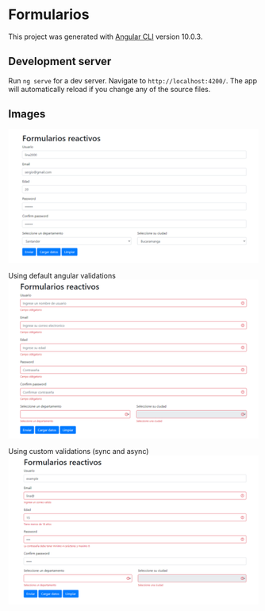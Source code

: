 # Formularios

This project was generated with [Angular CLI](https://github.com/angular/angular-cli) version 10.0.3.

## Development server

Run `ng serve` for a dev server. Navigate to `http://localhost:4200/`. The app will automatically reload if you change any of the source files.

## Images

![Cat](https://raw.githubusercontent.com/sergiovega95/FormulariosReactivosAngular/master/src/assets/images/Capture1.PNG)

Using default angular validations
![Cat](https://raw.githubusercontent.com/sergiovega95/FormulariosReactivosAngular/master/src/assets/images/Capture2.PNG)

Using custom validations (sync and async)
![Cat](https://raw.githubusercontent.com/sergiovega95/FormulariosReactivosAngular/master/src/assets/images/Capture3.PNG)



